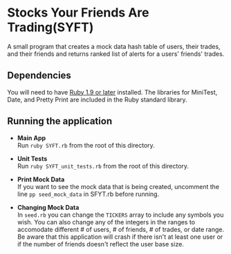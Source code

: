 Stocks Your Friends Are Trading(SYFT)
=====================================

A small program that creates a mock data hash table of users, their trades, and their friends and returns ranked list of alerts for a users' friends' trades.

## Dependencies

You will need to have [Ruby 1.9 or later](https://www.ruby-lang.org/en/) installed. The libraries for MiniTest, Date, and Pretty Print are included in the Ruby standard library.

## Running the application

- **Main App**  
  Run `ruby SYFT.rb` from the root of this directory.

- **Unit Tests**  
  Run `ruby SYFT_unit_tests.rb` from the root of this directory.

- **Print Mock Data**  
  If you want to see the mock data that is being created, uncomment the line `pp seed_mock_data` in SFYT.rb before running.

- **Changing Mock Data**  
  In `seed.rb` you can change the `TICKERS` array to include any symbols you wish. You can also change any of the integers in the ranges to accomodate different # of users, # of friends, # of trades, or date range. Be aware that this application will crash if there isn't at least one user or if the number of friends doesn't reflect the user base size.